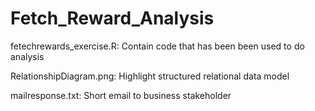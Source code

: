 # Fetch_Reward_Analysis

fetechrewards_exercise.R: Contain code that has been been used to do analysis

RelationshipDiagram.png: Highlight structured relational data model 

mailresponse.txt: Short email to business stakeholder 

